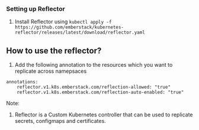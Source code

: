 ### Setting up Reflector

1. Install Reflector using `kubectl apply -f https://github.com/emberstack/kubernetes-reflector/releases/latest/download/reflector.yaml`

## How to use the reflector?

1. Add the following annotation to the resources which you want to replicate across namepsaces

```
annotations:
    reflector.v1.k8s.emberstack.com/reflection-allowed: "true"
    reflector.v1.k8s.emberstack.com/reflection-auto-enabled: "true"
```

Note:

1. Reflector is a Custom Kubernetes controller that can be used to replicate secrets, configmaps and certificates.


